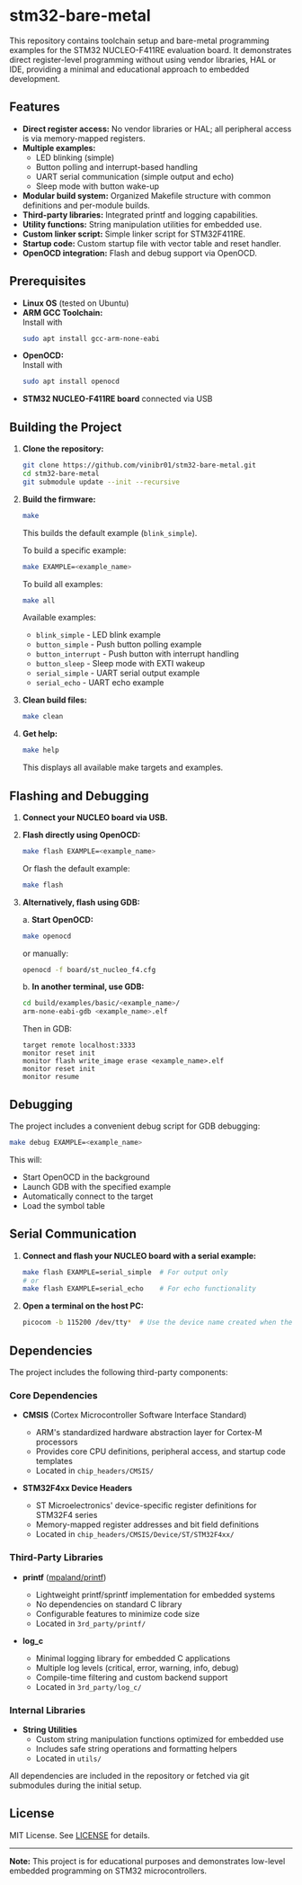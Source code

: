 # stm32-bare-metal

This repository contains toolchain setup and bare-metal programming examples for the STM32 NUCLEO-F411RE evaluation board. It demonstrates direct register-level programming without using vendor libraries, HAL or IDE, providing a minimal and educational approach to embedded development.

## Features

- **Direct register access:** No vendor libraries or HAL; all peripheral access is via memory-mapped registers.
- **Multiple examples:**
  - LED blinking (simple)
  - Button polling and interrupt-based handling
  - UART serial communication (simple output and echo)
  - Sleep mode with button wake-up
- **Modular build system:** Organized Makefile structure with common definitions and per-module builds.
- **Third-party libraries:** Integrated printf and logging capabilities.
- **Utility functions:** String manipulation utilities for embedded use.
- **Custom linker script:** Simple linker script for STM32F411RE.
- **Startup code:** Custom startup file with vector table and reset handler.
- **OpenOCD integration:** Flash and debug support via OpenOCD.

## Prerequisites

- **Linux OS** (tested on Ubuntu)
- **ARM GCC Toolchain:**  
  Install with  
  ```sh
  sudo apt install gcc-arm-none-eabi
  ```
- **OpenOCD:**  
  Install with  
  ```sh
  sudo apt install openocd
  ```
- **STM32 NUCLEO-F411RE board** connected via USB

## Building the Project

1. **Clone the repository:**
   ```sh
   git clone https://github.com/vinibr01/stm32-bare-metal.git
   cd stm32-bare-metal
   git submodule update --init --recursive
   ```

2. **Build the firmware:**
   ```sh
   make
   ```
   This builds the default example (`blink_simple`).
   
   To build a specific example:
   ```sh
   make EXAMPLE=<example_name>
   ```
   
   To build all examples:
   ```sh
   make all
   ```
   
   Available examples:
   - `blink_simple` - LED blink example
   - `button_simple` - Push button polling example
   - `button_interrupt` - Push button with interrupt handling
   - `button_sleep` - Sleep mode with EXTI wakeup
   - `serial_simple` - UART serial output example  
   - `serial_echo` - UART echo example

3. **Clean build files:**
   ```sh
   make clean
   ```

4. **Get help:**
   ```sh
   make help
   ```
   This displays all available make targets and examples.

## Flashing and Debugging

1. **Connect your NUCLEO board via USB.**

2. **Flash directly using OpenOCD:**
   ```sh
   make flash EXAMPLE=<example_name>
   ```
   Or flash the default example:
   ```sh
   make flash
   ```

3. **Alternatively, flash using GDB:**

   a. **Start OpenOCD:**
   ```sh
   make openocd
   ```
   or manually:
   ```sh
   openocd -f board/st_nucleo_f4.cfg
   ```

   b. **In another terminal, use GDB:**
   ```sh
   cd build/examples/basic/<example_name>/
   arm-none-eabi-gdb <example_name>.elf
   ```
   Then in GDB:
   ```
   target remote localhost:3333
   monitor reset init
   monitor flash write_image erase <example_name>.elf
   monitor reset init
   monitor resume
   ```

## Debugging

The project includes a convenient debug script for GDB debugging:

```sh
make debug EXAMPLE=<example_name>
```

This will:
- Start OpenOCD in the background
- Launch GDB with the specified example
- Automatically connect to the target
- Load the symbol table

## Serial Communication

1. **Connect and flash your NUCLEO board with a serial example:**
   ```sh
   make flash EXAMPLE=serial_simple  # For output only
   # or
   make flash EXAMPLE=serial_echo    # For echo functionality
   ```

2. **Open a terminal on the host PC:**
   ```sh
   picocom -b 115200 /dev/tty*  # Use the device name created when the board is connected
   ```

## Dependencies

The project includes the following third-party components:

### Core Dependencies
- **CMSIS** (Cortex Microcontroller Software Interface Standard)
  - ARM's standardized hardware abstraction layer for Cortex-M processors
  - Provides core CPU definitions, peripheral access, and startup code templates
  - Located in `chip_headers/CMSIS/`

- **STM32F4xx Device Headers**
  - ST Microelectronics' device-specific register definitions for STM32F4 series
  - Memory-mapped register addresses and bit field definitions
  - Located in `chip_headers/CMSIS/Device/ST/STM32F4xx/`

### Third-Party Libraries
- **printf** ([mpaland/printf](https://github.com/mpaland/printf))
  - Lightweight printf/sprintf implementation for embedded systems
  - No dependencies on standard C library
  - Configurable features to minimize code size
  - Located in `3rd_party/printf/`

- **log_c**
  - Minimal logging library for embedded C applications
  - Multiple log levels (critical, error, warning, info, debug)
  - Compile-time filtering and custom backend support
  - Located in `3rd_party/log_c/`

### Internal Libraries
- **String Utilities**
  - Custom string manipulation functions optimized for embedded use
  - Includes safe string operations and formatting helpers
  - Located in `utils/`

All dependencies are included in the repository or fetched via git submodules during the initial setup.

## License

MIT License. See [LICENSE](LICENSE) for details.

---

**Note:** This project is for educational purposes and demonstrates low-level embedded programming on STM32 microcontrollers.
